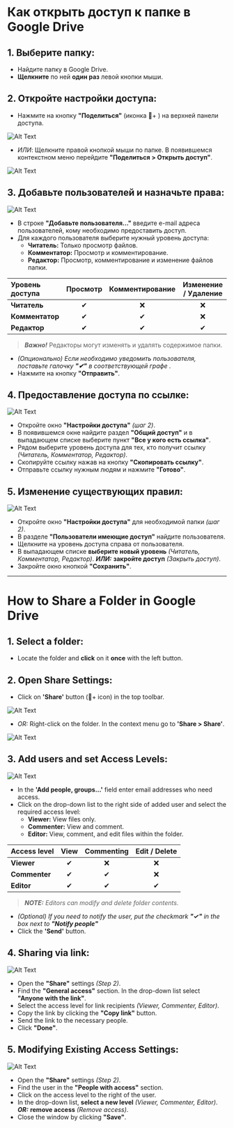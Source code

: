 # Как открыть доступ к папке в Google Drive
## 1. Выберите папку: 
 - Найдите папку в Google Drive.
 - **Щелкните** по ней **один раз** левой кнопки мыши.

## 2. Откройте настройки доступа:
- Нажмите на кнопку **"Поделиться"** (иконка 👤+ ) на верхней панели доступа.
  
![Alt Text](Gif\ggifrus1.gif) 
- *ИЛИ*: Щелкните правой кнопкой мыши по папке. В появившемся контекстном меню перейдите **"Поделиться > Открыть доступ"**.
  
![Alt Text](Gif\ggifrus2.gif)

## 3. Добавьте пользователей и назначьте права: 
![Alt Text](Screenshots\Acset.png)
- В строке **"Добавьте пользователя..."** введите e-mail адреса пользователей, кому необходимо предоставить доступ. 
- Для каждого пользователя  выберите нужный уровень доступа:
  - **Читатель:** Только просмотр файлов. 
  - **Комментатор:** Просмотр и комментирование.
  - **Редактор:** Просмотр, комментирование и изменение файлов папки.
    
| Уровень доступа | Просмотр | Комментирование | Изменение / Удаление |
|:------|:--------:|:-------:|:---------:|
| **Читатель** | ✔  | ❌ | ❌ | 
|**Комментатор**| ✔ | ✔ | ❌ |
|**Редактор**| ✔ | ✔ | ✔ | 

  > ***Важно!*** Редакторы могут изменять и удалять содержимое папки.

- *(Опционально) Если необходимо уведомить пользователя, поставьте галочку **"✔"**  в соответствующей графе .* 
- Нажмите на кнопку **"Отправить"**.

## 4. Предоставление доступа по ссылке:
![Alt Text](Screenshots\vialink.png)
- Откройте окно **"Настройки доступа"** *(шаг 2)*. 
- В появившемся окне найдите раздел **"Общий доступ"** и в выпадающем списке выберите пункт **"Все у кого есть ссылка"**. 
- Рядом выберите уровень доступа для тех, кто получит ссылку *(Читатель, Комментатор, Редактор)*.
- Скопируйте ссылку нажав на кнопку **"Скопировать ссылку"**.
- Отправьте ссылку нужным людям и нажмите **"Готово"**.

## 5. Изменение существующих правил: 
![Alt Text](Screenshots\Mdf.png)
- Откройте окно **"Настройки доступа"** для необходимой папки *(шаг 2)*.
- В разделе **"Пользователи имеющие доступ"** найдите пользователя. 
- Щелкните на уровень доступа справа от пользователя.
- В выпадающем списке **выберите новый уровень** *(Читатель, Комментатор, Редактор)*. ***ИЛИ:*** **закройте доступ** *(Закрыть доступ)*. 
- Закройте окно кнопкой **"Сохранить"**. 

----
# How to Share a Folder in Google Drive
## 1. Select a folder: 
- Locate the folder and **click** on it **once** with the left button.

## 2. Open Share Settings:
- Click on **'Share'** button (👤+  icon) in the top toolbar.
  
![Alt Text](Gif\ggifeng1.gif) 
- *OR:* Right-click on the folder. In the context menu go to **'Share > Share'**.
  
![Alt Text](Gif\ggifeng2.gif)

## 3. Add users and set Access Levels: 
![Alt Text](Screenshots\Acseteng.png)
- In the **'Add people, groups...'** field enter email addresses who need access.
- Click on the drop-down list to the right side of added user and select the required access level:
  - **Viewer:** View files only.
  - **Commenter:** View and comment. 
  - **Editor:** View, comment, and edit files within the folder.

| Access level | View | Commenting | Edit / Delete |
|:------|:--------:|:-------:|:---------:|
| **Viewer** | ✔  | ❌ | ❌ | 
|**Commenter**| ✔ | ✔ | ❌ |
|**Editor**| ✔ | ✔ | ✔ | 

  >***NOTE:*** *Editors can modify and delete folder contents.*

- *(Optional) If you need to notify the user, put the checkmark **"✓"** in the box next to **"Notify people"*** 
- Click the **'Send'** button.

## 4. Sharing via link:
![Alt Text](Screenshots\vialinkeng.png)
- Open the **"Share"** settings *(Step 2)*. 
- Find the **"General access"** section. In the drop-down list select **"Anyone with the link"**.
- Select the access level for link recipients *(Viewer, Commenter, Editor)*.
- Copy the link by clicking the **"Copy link"** button.
- Send the link to the necessary people. 
- Click **"Done"**.

## 5. Modifying Existing Access Settings: 
![Alt Text](Screenshots\Mdfeng.png)
- Open the **"Share"** settings *(Step 2)*. 
- Find the user in the **"People with access"** section. 
- Click on the access level to the right of the user.
- In the drop-down list, **select a new level** *(Viewer, Commenter, Editor)*. ***OR:*** **remove access** *(Remove access)*. 
- Close the window by clicking **"Save"**. 

